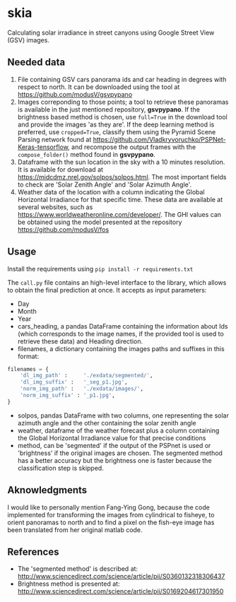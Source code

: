 # skia
Calculating solar irradiance in street canyons using Google Street View (GSV) images.

## Needed data

1. File containing GSV cars panorama ids and car heading in degrees with respect to north. It can be downloaded using the tool at https://github.com/modusV/gsvpypano
2. Images correponding to those points; a tool to retrieve these panoramas is available in the just mentioned repository, **gsvpypano**. If the brightness based method is chosen, use `full=True` in the download tool and provide the images 'as they are'. If the deep learning method is preferred, use `cropped=True`, classify them using the Pyramid Scene Parsing network found at https://github.com/Vladkryvoruchko/PSPNet-Keras-tensorflow, and recompose the output frames with the `compose_folder()` method found in **gsvpypano**.
3. Dataframe with the sun location in the sky with a 10 minutes resolution. It is available for download at https://midcdmz.nrel.gov/solpos/solpos.html. The most important fields to check are 'Solar Zenith Angle' and 'Solar Azimuth Angle'.
4. Weather data of the location with a column indicating the Global Horizontal Irradiance for that specific time. These data are available at several websites, such as https://www.worldweatheronline.com/developer/. The GHI values can be obtained using the model presented at the repository https://github.com/modusV/fos


## Usage
Install the requirements using ```pip install -r requirements.txt```

The ``call.py`` file contains an high-level interface to the library, which allows to obtain the final prediction at once. It accepts as input parameters:

- Day
- Month
- Year
- cars_heading, a pandas DataFrame containing the information about Ids (which corresponds to the image names, if the provided tool is used to retrieve these data) and Heading direction.
- filenames, a dictionary containing the images paths and suffixes in this format:

```python
filenames = {
    'dl_img_path' :     './exdata/segmented/', 
    'dl_img_suffix' :   '_seg_p1.jpg',
    'norm_img_path' :   './exdata/images/',
    'norm_img_suffix' : '_p1.jpg',
}
```
- solpos, pandas DataFrame with two columns, one representing the solar azimuth angle and the other containing the solar zenith angle 
- weather, dataframe of the weather forecast plus a column containing the Global Horizontal Irradiance value for that precise conditions
- method, can be 'segmented' if the output of the PSPnet is used or 'brightness' if the original images are chosen. The segmented method has a better accuracy but the brightness one is faster because the classification step is skipped.



## Aknowledgments
I would like to personally mention Fang-Ying Gong, because the code implemented for transforming the images from cylindrical to fisheye, to orient panoramas to north and to find a pixel on the fish-eye image has been translated from her original matlab code.

## References

- The 'segmented method' is described at: http://www.sciencedirect.com/science/article/pii/S0360132318306437
- Brightness method is presented at: http://www.sciencedirect.com/science/article/pii/S0169204617301950
